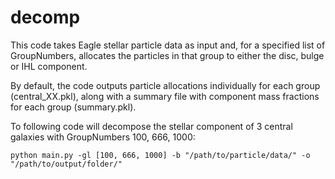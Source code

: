 # decomp

This code takes Eagle stellar particle data as input and, for a specified list of GroupNumbers, allocates the particles in that group to either the disc, bulge or IHL component.

By default, the code outputs particle allocations individually for each group (central_XX.pkl), along with a summary file with component mass fractions for each group (summary.pkl).

To following code will decompose the stellar component of 3 central galaxies with GroupNumbers 100, 666, 1000:

```
python main.py -gl [100, 666, 1000] -b "/path/to/particle/data/" -o "/path/to/output/folder/"
```
